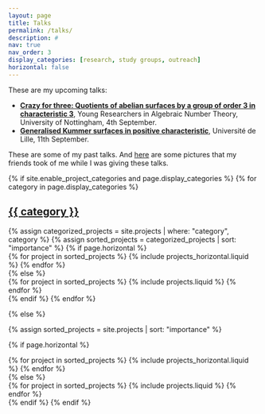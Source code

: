 ```yaml
---
layout: page
title: Talks
permalink: /talks/
description: #
nav: true
nav_order: 3
display_categories: [research, study groups, outreach]
horizontal: false
---
```


These are my upcoming talks:

<ul>
<li><a style="font-weight:bold" href="https://y-rant.github.io/">Crazy for three: Quotients of abelian surfaces by a group of order 3 in characteristic 3</a>, Young Researchers in Algebraic Number Theory, University of Nottingham, 4th September.</li>
<li><a style="font-weight:bold" href="https://math.univ-lille.fr/detail-event/alvaro-gonzalez-hernandez-university-of-warwick-generalised-kummer-surfaces-in-positive-characteristic">Generalised Kummer surfaces in positive characteristic</a>, Université de Lille, 11th September.</li>
</ul>


These are some of my past talks. And <a href="https://alvarogohe.github.io/blog/2024/pictures_talks/">here</a> are some pictures that my friends took of me while I was giving these talks.

<!-- pages/projects.md -->
<div class="projects">
{% if site.enable_project_categories and page.display_categories %}
  <!-- Display categorized projects -->
  {% for category in page.display_categories %}
  <a id="{{ category }}" href=".#{{ category }}">
    <h2 class="category">{{ category }}</h2>
  </a>
  {% assign categorized_projects = site.projects | where: "category", category %}
  {% assign sorted_projects = categorized_projects | sort: "importance" %}
  <!-- Generate cards for each project -->
  {% if page.horizontal %}
  <div class="container">
    <div class="row row-cols-1 row-cols-md-2">
    {% for project in sorted_projects %}
      {% include projects_horizontal.liquid %}
    {% endfor %}
    </div>
  </div>
  {% else %}
  <div class="row row-cols-1 row-cols-md-3">
    {% for project in sorted_projects %}
      {% include projects.liquid %}
    {% endfor %}
  </div>
  {% endif %}
  {% endfor %}

{% else %}

<!-- Display projects without categories -->

{% assign sorted_projects = site.projects | sort: "importance" %}

  <!-- Generate cards for each project -->

{% if page.horizontal %}

  <div class="container">
    <div class="row row-cols-1 row-cols-md-2">
    {% for project in sorted_projects %}
      {% include projects_horizontal.liquid %}
    {% endfor %}
    </div>
  </div>
  {% else %}
  <div class="row row-cols-1 row-cols-md-3">
    {% for project in sorted_projects %}
      {% include projects.liquid %}
    {% endfor %}
  </div>
  {% endif %}
{% endif %}
</div>
